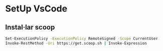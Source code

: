 # SetUp VsCode 

## Instal·lar scoop 

``` sh
Set-ExecutionPolicy -ExecutionPolicy RemoteSigned -Scope CurrentUser
Invoke-RestMethod -Uri https://get.scoop.sh | Invoke-Expression
```
